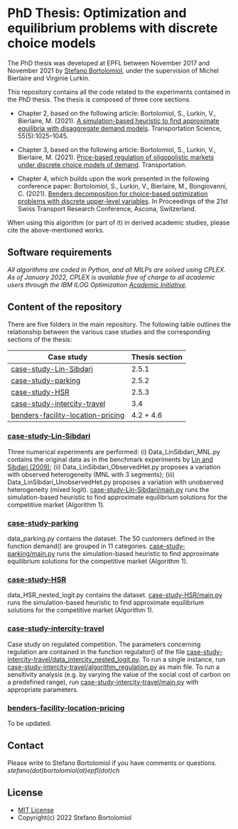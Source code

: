 # PhD Thesis: Optimization and equilibrium problems with discrete choice models

The PhD thesis was developed at EPFL between November 2017 and November 2021 by [Stefano Bortolomiol], under the supervision of Michel Bierlaire and Virginie Lurkin.

This repository contains all the code related to the experiments contained in the PhD thesis. The thesis is composed of three core sections.

- Chapter 2, based on the following article: Bortolomiol, S., Lurkin, V., Bierlaire, M. (2021). [A simulation-based heuristic to find approximate equilibria with disaggregate demand models]. Transportation Science, 55(5):1025–1045.

- Chapter 3, based on the following article: Bortolomiol, S., Lurkin, V., Bierlaire, M. (2021). [Price-based regulation of oligopolistic markets under discrete choice models of demand]. Transportation.

- Chapter 4, which builds upon the work presented in the following conference paper: Bortolomiol, S., Lurkin, V., Bierlaire, M., Bongiovanni, C. (2021). [Benders decomposition for choice-based optimization problems with discrete upper-level variables]. In Proceedings of the 21st Swiss Transport Research Conference, Ascona, Switzerland.

When using this algorithm (or part of it) in derived academic studies, please cite the above-mentioned works.

## Software requirements

_All algorithms are coded in Python, and all MILPs are solved using CPLEX. As of January 2022, CPLEX is available free of charge to all academic users through the IBM ILOG Optimization [Academic Initiative]._

## Content of the repository

There are five folders in the main repository. The following table outlines the relationship between the various case studies and the corresponding sections of the thesis:

| Case study | Thesis section |
| ------ | ------ |
| [case-study-Lin-Sibdari] | 2.5.1 |
| [case-study-parking] | 2.5.2 |
| [case-study-HSR] | 2.5.3 |
| [case-study-intercity-travel] | 3.4 |
| [benders-facility-location-pricing] | 4.2 + 4.6 |

### [case-study-Lin-Sibdari]
Three numerical experiments are performed: (i) Data_LinSibdari_MNL.py contains the original data as in the benchmark experiments by [Lin and Sibdari (2009)]; (ii) Data_LinSibdari_ObservedHet.py proposes a variation with observed heterogeneity (MNL with 3 segments); (iii) Data_LinSibdari_UnobservedHet.py proposes a variation with unobserved heterogeneity (mixed logit).
[case-study-Lin-Sibdari/main.py] runs the simulation-based heuristic to find approximate equilibrium solutions for the competitive market (Algorithm 1).

### [case-study-parking]
data_parking.py contains the dataset.
The 50 customers defined in the function demand() are grouped in 11 categories.
[case-study-parking/main.py] runs the simulation-based heuristic to find approximate equilibrium solutions for the competitive market (Algorithm 1).

### [case-study-HSR]
data_HSR_nested_logit.py contains the dataset.
[case-study-HSR/main.py] runs the simulation-based heuristic to find approximate equilibrium solutions for the competitive market (Algorithm 1).

### [case-study-intercity-travel]
Case study on regulated competition. The parameters concerning regulation are contained in the function regulator() of the file [case-study-intercity-travel/data_intercity_nested_logit.py]. To run a single instance, run [case-study-intercity-travel/algorithm_regulation.py] as main file. To run a sensitivity analysis (e.g. by varying the value of the social cost of carbon on a predefined range), run [case-study-intercity-travel/main.py] with appropriate parameters.

### [benders-facility-location-pricing]
To be updated.


## Contact

Please write to Stefano Bortolomiol if you have comments or questions.
_stefano(dot)bortolomiol(at)epfl(dot)ch_

## License

 - [MIT License]
 - Copyright(c) 2022 Stefano Bortolomiol


[//]: # (These are reference links used in the body of this note and get stripped out when the markdown processor does its job. There is no need to format nicely because it shouldn't be seen. See StackOverflow: http://stackoverflow.com/questions/4823468/store-comments-in-markdown-syntax)

   [Stefano Bortolomiol]: <https://www.linkedin.com/in/stefano-bortolomiol/>

   [A simulation-based heuristic to find approximate equilibria with disaggregate demand models]: <https://pubsonline.informs.org/doi/abs/10.1287/trsc.2021.1071>
   [Price-based regulation of oligopolistic markets under discrete choice models of demand]: <https://link.springer.com/article/10.1007/s11116-021-10217-0>
   [Benders decomposition for choice-based optimization problems with discrete upper-level variables]: <http://strc.ch/2021/Bortolomiol_EtAl.pdf>
   
   [Academic Initiative]: <https://content-eu-7.content-cms.com/b73a5759-c6a6-4033-ab6b-d9d4f9a6d65b/dxsites/151914d1-03d2-48fe-97d9-d21166848e65/academic/home>
   
   [case-study-Lin-Sibdari]: <https://github.com/stefanoborto/optimization-equilibrium-dcm/tree/main/case-study-Lin-Sibdari>
   [case-study-parking]: <https://github.com/stefanoborto/optimization-equilibrium-dcm/tree/main/case-study-parking>
   [case-study-HSR]: <https://github.com/stefanoborto/optimization-equilibrium-dcm/tree/main/case-study-HSR>
   [case-study-intercity-travel]: <https://github.com/stefanoborto/optimization-equilibrium-dcm/tree/main/case-study-intercity-travel>
   [benders-facility-location-pricing]: <https://github.com/stefanoborto/optimization-equilibrium-dcm/tree/main/benders-facility-location-pricing>
   
   [case-study-Lin-Sibdari/main.py]: <https://github.com/stefanoborto/optimization-equilibrium-dcm/blob/main/case-study-Lin-Sibdari/main.py>
   [case-study-parking/main.py]: <https://github.com/stefanoborto/optimization-equilibrium-dcm/blob/main/case-study-parking/main.py>
   [case-study-HSR/main.py]: <https://github.com/stefanoborto/optimization-equilibrium-dcm/blob/main/case-study-HSR/main.py>
   [case-study-intercity-travel/data_intercity_nested_logit.py]: <https://github.com/stefanoborto/optimization-equilibrium-dcm/blob/main/case-study-intercity-travel/data_intercity_nested_logit.py>
   [case-study-intercity-travel/algorithm_regulation.py]: <https://github.com/stefanoborto/optimization-equilibrium-dcm/blob/main/case-study-intercity-travel/algorithm_regulation.py>
   [case-study-intercity-travel/main.py]: <https://github.com/stefanoborto/optimization-equilibrium-dcm/blob/main/case-study-intercity-travel/main.py>
   
   [Lin and Sibdari (2009)]: https://www.sciencedirect.com/science/article/pii/S0377221708002105
   
   [MIT License]: <https://opensource.org/licenses/MIT>
  
